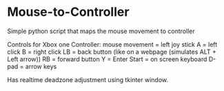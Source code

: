 # Mouse-to-Controller
Simple python script that maps the mouse movement to controller

Controls for Xbox one Controller:
mouse movement = left joy stick
A = left click
B = right click
LB = back button (like on a webpage (simulates ALT + Left arrow))
RB = forward button 
Y = Enter
Start = on screen keyboard
D-pad = arrow keys

Has realtime deadzone adjustment using tkinter window.
